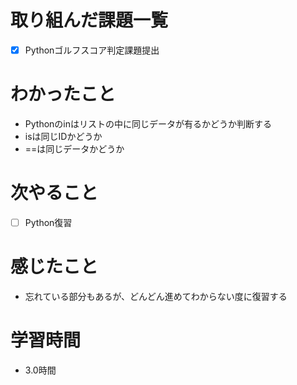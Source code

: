 # 取り組んだ課題一覧

- [x] Pythonゴルフスコア判定課題提出


# わかったこと

- Pythonのinはリストの中に同じデータが有るかどうか判断する
- isは同じIDかどうか
- ==は同じデータかどうか

# 次やること

- [ ] Python復習

# 感じたこと

- 忘れている部分もあるが、どんどん進めてわからない度に復習する

# 学習時間

- 3.0時間